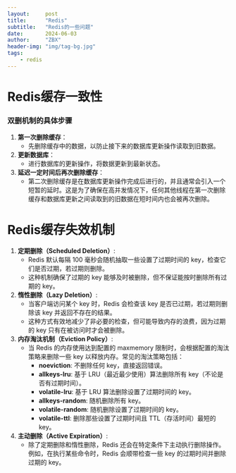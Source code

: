 ```yaml
---
layout:     post
title:      "Redis"
subtitle:   "Redis的一些问题"
date:       2024-06-03
author:     "ZBX"
header-img: "img/tag-bg.jpg"
tags:
    - redis
---
```


# Redis缓存一致性



### 双删机制的具体步骤

1. **第一次删除缓存**：
   - 先删除缓存中的数据，以防止接下来的数据库更新操作读取到旧数据。
2. **更新数据库**：
   - 进行数据库的更新操作，将数据更新到最新状态。
3. **延迟一定时间后再次删除缓存**：
   - 第二次删除缓存是在数据库更新操作完成后进行的，并且通常会引入一个短暂的延时。这是为了确保在高并发情况下，任何其他线程在第一次删除缓存和数据库更新之间读取到的旧数据在短时间内也会被再次删除。

# Redis缓存失效机制

1. **定期删除（Scheduled Deletion）**:
   - Redis 默认每隔 100 毫秒会随机抽取一些设置了过期时间的 key，检查它们是否过期，若过期则删除。
   - 这种机制确保了过期的 key 能够及时被删除，但不保证能按时删除所有过期的 key。
2. **惰性删除（Lazy Deletion）**:
   - 当客户端访问某个 key 时，Redis 会检查该 key 是否已过期，若过期则删除该 key 并返回不存在的结果。
   - 这种方式有效地减少了非必要的检查，但可能导致内存的浪费，因为过期的 key 只有在被访问时才会被删除。
3. **内存淘汰机制（Eviction Policy）**:
   - 当 Redis 的内存使用达到配置的 maxmemory 限制时，会根据配置的淘汰策略来删除一些 key 以释放内存。常见的淘汰策略包括：
     - **noeviction**: 不删除任何 key，直接返回错误。
     - **allkeys-lru**: 基于 LRU（最近最少使用）算法删除所有 key（不论是否有过期时间）。
     - **volatile-lru**: 基于 LRU 算法删除设置了过期时间的 key。
     - **allkeys-random**: 随机删除所有 key。
     - **volatile-random**: 随机删除设置了过期时间的 key。
     - **volatile-ttl**: 删除那些设置了过期时间且 TTL（存活时间）最短的 key。
4. **主动删除（Active Expiration）**:
   - 除了定期删除和惰性删除，Redis 还会在特定条件下主动执行删除操作。例如，在执行某些命令时，Redis 会顺带检查一些 key 的过期时间并删除过期的 key。
